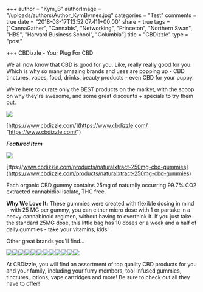 +++
author = "Kym_B"
authorImage = "/uploads/authors/Author_KymByrnes.jpg"
categories = "Test"
comments = true
date = "2018-08-17T13:52:07.411+00:00"
share = true
tags = ["CannaGather", "Cannabis", "Networking", "Princeton", "Northern Swan", "HBS", "Harvard Business School", "Columbia"]
title = "CBDizzle"
type = "post"

+++
CBDizzle - Your Plug For CBD

We all now know that CBD is good for you. Like, really really good for you. Which is why so many amazing brands and uses are popping up - CBD tinctures, vapes, food, drinks, beauty products - even CBD for your puppy.

We're here to curate only the BEST products on the market, with the scoop on why they're awesome, and some great discounts + specials to try them out.

![](/uploads/cbdizzlePug.jpg)

[https://www.cbdizzle.com/](https://www.cbdizzle.com/ "https://www.cbdizzle.com/")

**_Featured Item_**

![](/uploads/NatXtract_Gummies_.jpg)

[ttps://www.cbdizzle.com/products/naturalxtract-250mg-cbd-gummies](https://www.cbdizzle.com/products/naturalxtract-250mg-cbd-gummies)

Each organic CBD gummy contains 25mg of naturally occurring 99.7% CO2 extracted cannabidiol isolate, THC free.

**Why We Love It:** These gummies were created with flexible dosing in mind - with 25 MG per gummy, you can either micro dose with 1 or partake in a heavy cannabinoid regimen, without having to overthink it. If you just take the standard 25MG dose, this little bag has 10 doses or a week and a half of daily gummies - take your vitamins, kids!

Other great brands you'll find...

![](/uploads/7_Point_Logo_A_160x160@2x.png)![](/uploads/flower_power_logo_160x160@2x.png)![](/uploads/Brand-Guide_Natural-Xtract_160x160@2x.png)![](/uploads/CannaBLISWKymB_Logo_160x160@2x-1.jpg)![](/uploads/health-smart-cbd-logo-v2_160x160@2x.png)![](/uploads/High_Falls_Logo_Wide_TM_small_160x160@2x.png)![](/uploads/HWY_2_160x160@2x.gif)![](/uploads/poppednyc.png)![](/uploads/Soul_Addict_160x160@2x.png)![](/uploads/CannaCream_Logo_copy_160x160@2x.png)![](/uploads/Terp_Nation_Logo_160x160@2x.png)![](/uploads/tribetokeslogomini.png)

At CBDizzle, you will find an assortment of top quality CBD products for you and your family, including your furry members, too! Infused gummies, tinctures, lotions, vape cartridges and more! Be sure to check out all they have to offer!